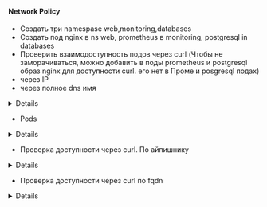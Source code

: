 #### Network Policy
* Создать три namespase web,monitoring,databases
* Создать под nginx в ns web, prometheus в monitoring, postgresql in databases
* Проверить взаимодоступность подов через curl (Чтобы не заморачиваться, можно добавить в поды prometheus и postgresql образ nginx для доступности curl. его нет в Проме и posgresql подах)
* через IP
* через полное dns имя

<details>

```yaml
---
apiVersion: v1
kind: Namespace
metadata:
  creationTimestamp: null
  name: web
spec: {}
status: {}
---
apiVersion: v1
kind: Namespace
metadata:
  creationTimestamp: null
  name: web
spec: {}
status: {}
---
apiVersion: v1
kind: Namespace
metadata:
  creationTimestamp: null
  name: databases
spec: {}
status: {}
```

</details>

* Pods
<details>

```yaml

---
apiVersion: v1
kind: Pod
metadata:
  creationTimestamp: null
  labels:
    run: nginx
  name: nginx
  namespace: web
spec:
  containers:
  - image: nginx
    name: nginx
    resources: {}
  dnsPolicy: ClusterFirst
  restartPolicy: Always
status: {}
---
apiVersion: v1
kind: Pod
metadata:
  creationTimestamp: null
  labels:
    run: prometheus
  name: prometheus
  namespace: monitoring
spec:
  containers:
  - image: prom/prometheus
    name: prometheus
  - image: nginx
    name: nginx
    resources: {}
  dnsPolicy: ClusterFirst
  restartPolicy: Always
status: {}
---
apiVersion: v1
kind: Pod
metadata:
  creationTimestamp: null
  labels:
    run: postgresql
  name: postgresql
  namespace: databases
spec:
  containers:
  - image: postgres:10.4
    name: postgresql
  - image: nginx
    name: nginx
    resources: {}
  dnsPolicy: ClusterFirst
  restartPolicy: Always
status: {}
```
</details>

* Проверка доступности через curl. По айпишнику
<details>

```bash
kubectl get pods -A -owide
kubectl -n web exec nginx -- curl prometheus.monitoring.svc.cluster.local:9090  

```

</details>

* Проверка доступности через curl по fqdn
<details>

```bash
kubectl -n web exec nginx -- curl prometheus.monitoring.svc.cluster.local:9090  
```

</details>